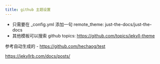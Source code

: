 ```yaml
---
title: github 主题设置
---
```


* 只需要在 _config.yml 添加一句 remote_theme: just-the-docs/just-the-docs
* 其他模板可以搜索 github topics: https://github.com/topics/jekyll-theme



参考自动生成的 - https://github.com/hechaog/test


https://jekyllrb.com/docs/posts/